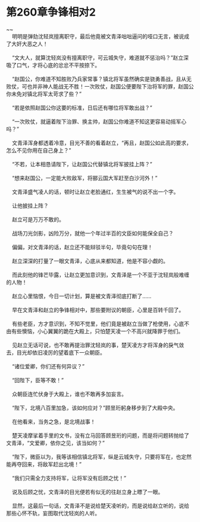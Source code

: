 # 第260章争锋相对2
~~<br>&nbsp;&nbsp;&nbsp;&nbsp;明明是弹劾沈轻岚擅离职守，最后他竟被文青泽咄咄逼问的哑口无言，被说成了大奸大恶之人！<br><br>&nbsp;&nbsp;&nbsp;&nbsp;“文大人，就算沈轻岚没有擅离职守，可云城失守，难道就不惩治吗？”赵立深吸了口气，才将心底的忿忿不平按捺下。<br><br>&nbsp;&nbsp;&nbsp;&nbsp;“赵国公，你难道不知胜败乃兵家常事？镇北将军虽然确实是骁勇善战，且从无败仗，可也并非神人能战无不胜！一次败仗，赵国公便要陛下治将军的罪，赵国公你未免对镇北将军太苛求了些？”<br><br>&nbsp;&nbsp;&nbsp;&nbsp;“若是依照赵国公你这要的标准，日后还有哪位将军敢出战？”<br><br>&nbsp;&nbsp;&nbsp;&nbsp;“一次败仗，就逼着陛下治罪、换主帅，赵国公你难道不知这更容易动摇军心吗？”<br><br>&nbsp;&nbsp;&nbsp;&nbsp;文青泽浑身都透着冷意，目光不善的看着赵立，“再且，赵国公如此高的要求，怎么不见你用在自己身上？”<br><br>&nbsp;&nbsp;&nbsp;&nbsp;“不若，让本相恳请陛下，让赵国公代替镇北将军披挂上阵？”<br><br>&nbsp;&nbsp;&nbsp;&nbsp;“想来赵国公，一定能大败敌军，将郦云国大军赶至白沙河外！”<br><br>&nbsp;&nbsp;&nbsp;&nbsp;文青泽盛气凌人的话，顿时让赵立老脸通红，生生被气的说不出一个字。<br><br>&nbsp;&nbsp;&nbsp;&nbsp;让他披挂上阵？<br><br>&nbsp;&nbsp;&nbsp;&nbsp;赵立可是万万不敢的。<br><br>&nbsp;&nbsp;&nbsp;&nbsp;战场刀光剑影，凶险万分，就他一个年过半百的文臣如何能保全自己？<br><br>&nbsp;&nbsp;&nbsp;&nbsp;偏偏，对文青泽的话，赵立还不能辩驳半句，毕竟句句在理！<br><br>&nbsp;&nbsp;&nbsp;&nbsp;赵立深深的打量了一眼文青泽，心底从来都知道，他是不容小觑的。<br><br>&nbsp;&nbsp;&nbsp;&nbsp;而此刻他的锋芒毕露，让赵立更加意识到，文青泽是一个不亚于沈轻岚般难缠的人物！<br><br>&nbsp;&nbsp;&nbsp;&nbsp;赵立心里恼恨，今日一切计划，算是被文青泽彻底打断了……<br><br>&nbsp;&nbsp;&nbsp;&nbsp;早在文青泽和赵立的争锋相对中，那些要附议的朝臣，心里是百转千回了。<br><br>&nbsp;&nbsp;&nbsp;&nbsp;有些老臣，方才意识到，不知不觉里，他们竟是被赵立当做了枪使用，心底不由有些懊恼，小心翼翼的跪在大殿上，只怕楚天凌一个不高兴就降罪于他们。<br><br>&nbsp;&nbsp;&nbsp;&nbsp;见赵立无话可说，也不敢再提治罪沈轻岚的事，楚天凌方才将浑身的戾气敛去，目光却依旧凌厉的望着底下一众朝臣。<br><br>&nbsp;&nbsp;&nbsp;&nbsp;“诸位爱卿，你们还有何异议？”<br><br>&nbsp;&nbsp;&nbsp;&nbsp;“回陛下，臣等不敢！”<br><br>&nbsp;&nbsp;&nbsp;&nbsp;众朝臣连忙伏身于大殿上，谁也不敢再多加妄言。<br><br>&nbsp;&nbsp;&nbsp;&nbsp;“陛下，北境八百里加急，该如何应对？”顾昱珩躬身移步到了大殿中央。<br><br>&nbsp;&nbsp;&nbsp;&nbsp;在他看来，当务之急，是北境战事！<br><br>&nbsp;&nbsp;&nbsp;&nbsp;楚天凌摩挲着手里的文书，没有立马回答顾昱珩的问题，而是将问题转抛给了文青泽，“文爱卿，依你之见，该当如何？”<br><br>&nbsp;&nbsp;&nbsp;&nbsp;“陛下，微臣以为，我等该相信镇北将军，纵是云城失守，只要将军在，也定然能再夺回来，将敌军赶出北境！”<br><br>&nbsp;&nbsp;&nbsp;&nbsp;“我们只需全力支持将军，让将军没有后顾之忧！”<br><br>&nbsp;&nbsp;&nbsp;&nbsp;说及后顾之忧，文青泽的目光便若有似无的往赵立身上瞟了一眼。<br><br>&nbsp;&nbsp;&nbsp;&nbsp;显然，这最后一句话，文青泽不是说给楚天凌听的，而是说给赵立听的，说给那些心怀不轨，妄图取代沈轻岚的人听。<br><br>
                    

<script>_fwqdsqadxfw()</script>
<div><script>_dfwf1dw();</script></div>
<div><script>_dfwf1agdw();</script></div>
                
